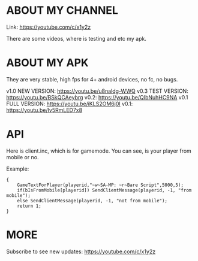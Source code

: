 # ABOUT MY CHANNEL

Link: https://youtube.com/c/x1y2z

There are some videos, where is testing and etc my apk.

# ABOUT MY APK

They are very stable, high fps for 4+ android devices, no fc, no bugs.

v1.0 NEW VERSION:   https://youtu.be/u8naldg-WWQ
v0.3 TEST VERSION:  https://youtu.be/BSkQCAeybrg
v0.2:               https://youtu.be/QIbNuhHC9NA
v0.1 FULL VERSION:  https://youtu.be/iKLS2OM6j0I
v0.1:               https://youtu.be/Iv5RmLED7x8

# API

Here is client.inc, which is for gamemode. You can see, is your player from mobile or no.

Example:
```public OnPlayerConnect(playerid)
{
	GameTextForPlayer(playerid,"~w~SA-MP: ~r~Bare Script",5000,5);
	if(bIsFromMobile[playerid]) SendClientMessage(playerid, -1, "from mobile");
	else SendClientMessage(playerid, -1, "not from mobile");
	return 1;
}
```

# MORE

Subscribe to see new updates: https://youtube.com/c/x1y2z
